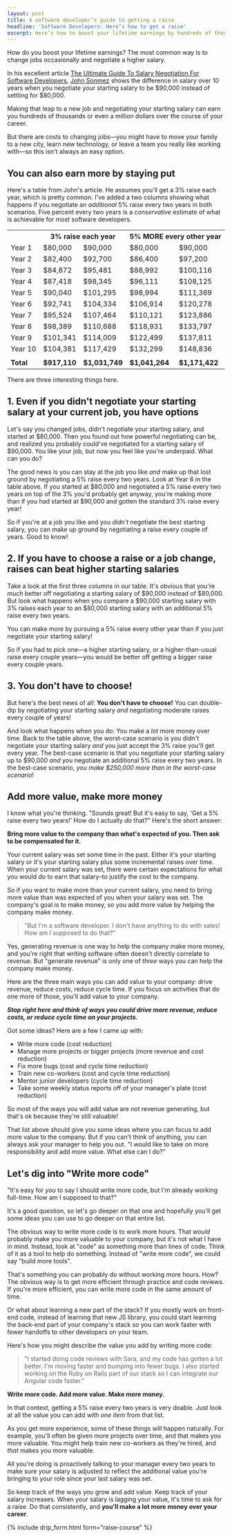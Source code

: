 ```yaml
---
layout: post
title: A software developer’s guide to getting a raise
headline: 'Software Developers: Here’s how to get a raise'
excerpt: Here’s how to boost your lifetime earnings by hundreds of thousands of dollars by getting periodic raises.
---
```

How do you boost your lifetime earnings? The most common way is to change jobs occasionally and negotiate a higher salary.

In his excellent article [The Ultimate Guide To Salary Negotiation For Software Developers](https://simpleprogrammer.com/2016/10/10/salary-negotiation-software-developers/), [John Sonmez](https://simpleprogrammer.com/about-simple-programmer/) shows the difference in salary over 10 years when you negotiate your starting salary to be $90,000 instead of settling for $80,000.

Making that leap to a new job and negotiating your starting salary can earn you hundreds of thousands or even a million dollars over the course of your career.

But there are costs to changing jobs—you might have to move your family to a new city, learn new technology, or leave a team you really like working with—so this isn't always an easy option.

## You can also earn more by staying put

Here's a table from John's article. He assumes you'll get a 3% raise each year, which is pretty common. I've added a two columns showing what happens if you negotiate an *additional* 5% raise every two years in both scenarios. Five percent every two years is a *conservative* estimate of what is achievable for most software developers.

<table><tbody>
<tr><th></th><th colspan="2">3% raise each year</th><th colspan="2">5% MORE every other year</th></tr>
<tr><td>Year 1</td><td>$80,000</td><td>$90,000</td><td>$80,000</td><td>$90,000</td></tr>
<tr><td>Year 2</td><td>$82,400</td><td>$92,700</td><td>$86,400</td><td>$97,200</td></tr>
<tr><td>Year 3</td><td>$84,872</td><td>$95,481</td><td>$88,992</td><td>$100,116</td></tr>
<tr><td>Year 4</td><td>$87,418</td><td>$98,345</td><td>$96,111</td><td>$108,125</td></tr>
<tr><td>Year 5</td><td>$90,040</td><td>$101,295</td><td>$98,994</td><td>$111,369</td></tr>
<tr><td>Year 6</td><td>$92,741</td><td>$104,334</td><td>$106,914</td><td>$120,278</td></tr>
<tr><td>Year 7</td><td>$95,524</td><td>$107,464</td><td>$110,121</td><td>$123,886</td></tr>
<tr><td>Year 8</td><td>$98,389</td><td>$110,688</td><td>$118,931</td><td>$133,797</td></tr>
<tr><td>Year 9</td><td>$101,341</td><td>$114,009</td><td>$122,499</td><td>$137,811</td></tr>
<tr><td>Year 10</td><td>$104,381</td><td>$117,429</td><td>$132,299</td><td>$148,836</td></tr>
<tr><td></td><td></td><td></td><td></td><td></td></tr>
<tr><td><strong>Total</strong></td><td><strong>$917,110</strong></td><td><strong>$1,031,749</strong></td><td><strong>$1,041,264</strong></td><td><strong>$1,171,422</strong></td></tr>
</tbody></table>

There are three interesting things here.

## 1. Even if you didn't negotiate your starting salary at your current job, you have options

Let's say you changed jobs, didn't negotiate your starting salary, and started at $80,000. Then you found out how powerful negotiating can be, and realized you probably could've negotiated for a starting salary of $90,000. You like your job, but now you feel like you're underpaid. What can you do?

The good news is you can stay at the job you like *and* make up that lost ground by negotiating a 5% raise every two years. Look at Year 6 in the table above. If you started at $80,000 and negotiated a 5% raise every two years on top of the 3% you'd probably get anyway, you're making more than if you had started at $90,000 and gotten the standard 3% raise every year!

So if you're at a job you like and you *didn't* negotiate the best starting salary, you can make up ground by negotiating a raise every couple of years. Good to know!

## 2. If you have to choose a raise or a job change, raises can beat higher starting salaries

Take a look at the first three columns in our table. It's obvious that you're *much* better off negotiating a starting salary of $90,000 instead of $80,000. But look what happens when you compare a $90,000 starting salary with 3% raises each year to an $80,000 starting salary with an additional 5% raise every two years.

You can make *more* by pursuing a 5% raise every other year than if you just negotiate your starting salary!

So if you had to pick one—a higher starting salary, or a higher-than-usual raise every couple years—you would be better off getting a bigger raise every couple years.

## 3. You don't have to choose!

But here's the best news of all: **You don't have to choose!** You can double-dip by negotiating your starting salary *and* negotiating moderate raises every couple of years! 

And look what happens when you do: You make a *lot* more money over time. Back to the table above, the worst-case scenario is you didn't negotiate your starting salary *and* you just accept the 3% raise you'll get every year. The best-case scenario is that you negotiate your starting salary up to $90,000 *and* you negotiate an additional 5% raise every two years. In the best-case scenario, *you make $250,000 more than in the worst-case scenario*!

## Add more value, make more money

I know what you're thinking. "Sounds great! But it's easy to say, 'Get a 5% raise every two years!' How do I actually *do* that?" Here's the short answer:

**Bring more value to the company than what's expected of you. Then ask to be compensated for it.**

Your current salary was set some time in the past. Either it's your starting salary or it's your starting salary plus some incremental raises over time. When your current salary was set, there were certain expectations for what you would do to earn that salary–to justify the cost to the company.

So if you want to make more than your current salary, you need to bring more value than was expected of you when your salary was set. The company's goal is to make money, so you add more value by helping the company make money.

> "But I'm a software developer. I don't have anything to do with sales! How am I supposed to do that?"

Yes, generating revenue is one way to help the company make more money, and you're right that writing software often doesn't directly correlate to revenue. But "generate revenue" is only one of *three* ways you can help the company make money.

Here are the three main ways you can add value to your company: drive revenue, reduce costs, reduce cycle time. If you focus on activities that do one more of those, you'll add value to your company.

***Stop right here and think of ways you could drive more revenue, reduce costs, or reduce cycle time on your projects.***

Got some ideas? Here are a few I came up with:

- Write more code (cost reduction)
- Manage more projects or bigger projects (more revenue and cost reduction)
- Fix more bugs (cost and cycle time reduction)
- Train new co-workers (cost and cycle time reduction)
- Mentor junior developers (cycle time reduction)
- Take some weekly status reports off of your manager's plate (cost reduction)

So most of the ways you will add value are *not* revenue generating, but that's ok because they're still valuable!

That list above should give you some ideas where you can focus to add more value to the company. But if you can't think of anything, you can always ask your manager to help you out. "I would like to take on more responsibility and add more value. What else can I do?"

## Let's dig into "Write more code"

"It's easy for *you* to say I should write more code, but I'm already working full-time. How am I supposed to that?"

It's a good question, so let's go deeper on that one and hopefully you'll get some ideas you can use to go deeper on that entire list.

The obvious way to write more code is to work more hours. That *would* probably make you more valuable to your company, but it's not what I have in mind. Instead, look at "code" as something more than lines of code. Think of it as a tool to help do something. Instead of "write more code", we could say "build more tools". 

That's something you can probably do without working more hours. How? The obvious way is to get more efficient through practice and code reviews. If you're more efficient, you can write more code in the same amount of time.

Or what about learning a new part of the stack? If you mostly work on front-end code, instead of learning that new JS library, you could start learning the back-end part of your company's stack so you can work faster with fewer handoffs to other developers on your team.

Here's how you might describe the value you add by writing more code:

> "I started doing code reviews with Sara, and my code has gotten a lot better. I'm moving faster and bumping into fewer bugs. I also started working on the Ruby on Rails part of our stack so I can integrate our Angular code faster."

**Write more code. Add more value. Make more money.**

In that context, getting a 5% raise every two years is very doable. Just look at all the value you can add with *one item* from that list.

As you get more experience, some of these things will happen naturally. For example, you'll often be given more projects over time, and that makes you more valuable. You might help train new co-workers as they're hired, and *that* makes you more valuable.

All you're doing is proactively talking to your manager every two years to make sure your salary is adjusted to reflect the additional value you're bringing to your role since your last salary was set. 

So keep track of the ways you grow and add value. Keep track of your salary increases. When your salary is lagging your value, it's time to ask for a raise. Do that consistently, and **you'll make a lot more money over your career**.

{% include drip_form.html form="raise-course" %}